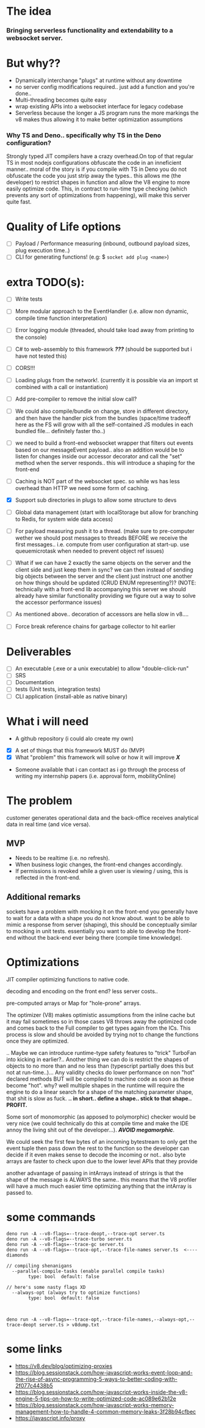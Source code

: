 # The idea
### Bringing serverless functionality and extendability to a websocket server.

# But why??
- Dynamically interchange "plugs" at runtime without any downtime
- no server config modifications required.. just add a function and you're done..
- Multi-threading becomes quite easy
- wrap existing APIs into a websocket interface for legacy codebase
- Serverless because the longer a JS program runs the more markings the v8 makes thus allowing it to make better optimization assumptions

### Why TS and Deno.. specifically why TS in the Deno configuration?
Strongly typed JIT compilers have a crazy overhead.On top of that regular TS in most nodejs configurations obfuscate the code in an inneficient manner.. moral of the story is if you compile with TS in Deno you do not obfuscate the code you just strip away the types.. this allows me (the developer) to restrict shapes in function and allow the V8 engine to more easily optimize code. This, in contract to run-time type checking (which prevents any sort of optimizations from happening), will make this server quite fast.

# Quality of Life options
- [ ] Payload / Performance measuring (inbound, outbound payload sizes, plug execution time..)
- [ ] CLI for generating functions! (e.g: $ ```socket add plug <name>```)

# extra TODO(s):
- [ ] Write tests
- [ ] More modular approach to the EventHandler (i.e. allow non dynamic, compile time function interpretation)
- [ ] Error logging module (threaded, should take load away from printing to the console)
- [ ] C# to web-assembly to this framework ***???*** (should be supported but i have not tested this)
- [ ] CORS!!!
- [ ] Loading plugs from the network!.  (currently it is possible via an import st combined with a call or instantiation)
- [ ] Add pre-compiler to remove the initial slow call?
- [ ] We could also compile/bundle on change, store in different directory, and then have the handler pick from the bundles (space/time tradeoff here as the FS will grow with all the self-contained JS modules in each bundled file... definitely faster tho..)
- [ ] we need to build a front-end websocket wrapper that filters out events based on our messageEvent payload.. also an addition would be to listen for changes inside our accessor decorator and call the "set" method when the server responds.. this will introduce a shaping for the front-end
- [ ] Caching is NOT part of the websocket spec. so while ws has less overhead than HTTP we need some form of caching.
- [x] Support sub directories in plugs to allow some structure to devs
- [ ] Global data management (start with localStorage but allow for branching to Redis, for system wide data access)
- [ ] For payload measuring push it to a thread. (make sure to pre-computer wether we should post messages to threads BEFORE we receive the first messages.. i.e. compute from user configuration at start-up. use queuemicrotask when needed to prevent object ref issues)
- [ ] What if we can have 2 exactly the same objects on the server and the client side and just keep them in sync? we can then instead of sending big objects between the server and the client just instruct one another on how things should be updated (CRUD ENUM representing?)? (NOTE: technically with a front-end lib accompanying this server we should already have similar functionality providing we figure out a way to solve the accessor performance issues)
- [ ] As mentioned above.. decoration of accessors are hella slow in v8....
- [ ] Force break reference chains for garbage collector to hit earlier


# Deliverables
- [ ] An executable (.exe or a unix executable) to allow "double-click-run"
- [ ] SRS
- [ ] Documentation
- [ ] tests (Unit tests, integration tests)
- [ ] CLI application (install-able as native binary)

# What i will need
- A github repository (i could alo create my own)
- [x] A set of things that this framework MUST do (MVP)
- [x] What "problem" this framework will solve or how it will improve ***X***
- Someone available that i can contact as i go through the process of writing my internship papers (i.e. approval form, mobilityOnline)

# The problem
customer generates operational data and the back-office receives analytical data in real time (and vice versa).

## MVP
- Needs to be realtime (i.e. no refresh).
- When business logic changes, the front-end changes accordingly.
- If permissions is revoked while a given user is viewing / using, this is reflected in the front-end.

## Additional remarks
sockets have a problem with mocking it on the front-end you generally have to wait for a data with a shape you do not know about.
want to be able to mimic a response from server (shaping), this should be conceptually similar to mocking in unit tests.
essentially you want to able to develop the front-end without the back-end ever being there (compile time knowledge).


# Optimizations
JIT compiler optimizing functions to native code.

decoding and encoding on the front end? less server costs..

pre-computed arrays or Map for "hole-prone" arrays.

The optimizer (V8) makes optimistic assumptions from the inline cache but it may fail sometimes so in those cases V8 throws away the optimized code and comes back to the Full compiler to get types again from the ICs. This process is slow and should be avoided by trying not to change the functions once they are optimized.

.. Maybe we can introduce runtime-type safety features to "trick" TurboFan into kicking in earlier?..
Another thing we can do is restrict the shapes of objects to no more than and no less than (typescript partially does this but not at run-time..)... Any validity checks do lower performance on non "hot" declared methods BUT will be compiled to machine code as soon as these become "hot". why? well multiple shapes in the runtime will require the engine to do a linear search for a shape of the matching parameter shape, that shit is slow as fuck.
**.. in short.. define a shape.. stick to that shape.. PROFIT.**

Some sort of monomorphic (as apposed to polymorphic) checker would be very nice (we could technically do this at compile time and make the IDE annoy the living shit out of the developer...). ***AVOID megamorphic***.

We could seek the first few bytes of an incoming bytestream to only get the event tuple then pass down the rest to the function so the developer can decide if it even makes sense to decode the incoming or not.. also byte arrays are faster to check upon due to the lower level APIs that they provide

another advantage of passing in intArrays instead of strings is that the shape of the message is ALWAYS the same.. this means that the V8 profiler will have a much much easier time optimizing anything that the intArray is passed to.

# some commands
```
deno run -A --v8-flags=--trace-deopt,--trace-opt server.ts
deno run -A --v8-flags=--trace-turbo server.ts
deno run -A --v8-flags=--trace-gc server.ts 
deno run -A --v8-flags=--trace-opt,--trace-file-names server.ts  <---- diamonds

// compiling shenanigans
  --parallel-compile-tasks (enable parallel compile tasks)
        type: bool  default: false

// here's some nasty flags XD
  --always-opt (always try to optimize functions)
        type: bool  default: false



deno run -A --v8-flags=--trace-opt,--trace-file-names,--always-opt,--trace-deopt server.ts > v8dump.txt
```

# some links
- https://v8.dev/blog/optimizing-proxies
- https://blog.sessionstack.com/how-javascript-works-event-loop-and-the-rise-of-async-programming-5-ways-to-better-coding-with-2f077c4438b5
- https://blog.sessionstack.com/how-javascript-works-inside-the-v8-engine-5-tips-on-how-to-write-optimized-code-ac089e62b12e
- https://blog.sessionstack.com/how-javascript-works-memory-management-how-to-handle-4-common-memory-leaks-3f28b94cfbec
- https://javascript.info/proxy